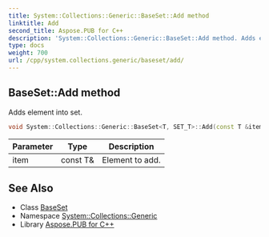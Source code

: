 ```yaml
---
title: System::Collections::Generic::BaseSet::Add method
linktitle: Add
second_title: Aspose.PUB for C++
description: 'System::Collections::Generic::BaseSet::Add method. Adds element into set in C++.'
type: docs
weight: 700
url: /cpp/system.collections.generic/baseset/add/
---
```

## BaseSet::Add method


Adds element into set.

```cpp
void System::Collections::Generic::BaseSet<T, SET_T>::Add(const T &item) override
```


| Parameter | Type | Description |
| --- | --- | --- |
| item | const T\& | Element to add. |

## See Also

* Class [BaseSet](../)
* Namespace [System::Collections::Generic](../../)
* Library [Aspose.PUB for C++](../../../)
